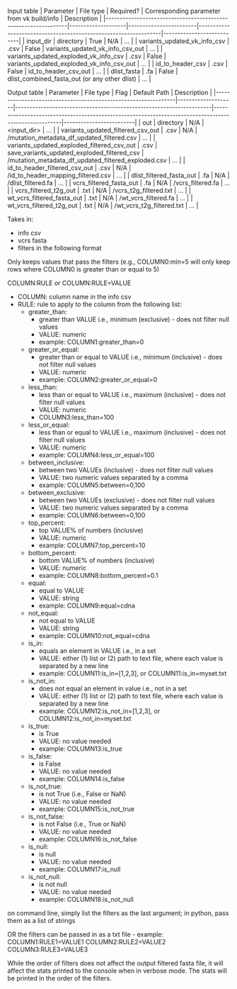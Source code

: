 Input table
| Parameter                                                           | File type         | Required?           | Corresponding parameter from vk build/info        | Description             |
|----------------------------------------------------------------|--------------------|------------------------|-----------------------------------------------------------------|---------------------------|
| input_dir                                                              | directory         | True                    | N/A                                                                        | ...                            |
| variants_updated_vk_info_csv                         | .csv                | False                  | variants_updated_vk_info_csv_out                   | ...                             |
| variants_updated_exploded_vk_info_csv        | .csv                | False                  | variants_updated_exploded_vk_info_csv_out   | ...                             |
| id_to_header_csv                                                | .csv                | False                  | id_to_header_csv_out                                          | ...                             |
| dlist_fasta                                                            | .fa                  | False                  | dlist_combined_fasta_out (or any other dlist)       | ...                             |


Output table
| Parameter                                                           | File type         | Flag                                                                           | Default Path                                                                                                     | Description           |
|----------------------------------------------------------------|--------------------|---------------------------------------------------------------------|------------------------------------------------------------------------------------------------------|-------------------------|
| out                                                                       | directory         | N/A                                                                            | <input_dir>                                                                                                       | ...                          |
| variants_updated_filtered_csv_out                  | .csv                | N/A                                                                            | <out>/mutation_metadata_df_updated_filtered.csv                                         | ...                          |
| variants_updated_exploded_filtered_csv_out  | .csv                | save_variants_updated_exploded_filtered_csv    | <out>/mutation_metadata_df_updated_filtered_exploded.csv                        | ...                          |
| id_to_header_filtered_csv_out                            | .csv                | N/A                                                                            | <out>/id_to_header_mapping_filtered.csv                                                      | ...                          |
| dlist_filtered_fasta_out                                         | .fa                  | N/A                                                                            | <out>/dlist_filtered.fa                                                                                       | ...                          |
| vcrs_filtered_fasta_out                                       | .fa                  | N/A                                                                            | <out>/vcrs_filtered.fa                                                                                      | ...                          |
| vcrs_filtered_t2g_out                                          | .txt                 | N/A                                                                            | <out>/vcrs_t2g_filtered.txt                                                                              | ...                          |
| wt_vcrs_filtered_fasta_out                                  | .txt                 | N/A                                                                            | <out>/wt_vcrs_filtered.fa                                                                                | ...                          |
| wt_vcrs_filtered_t2g_out                                     | .txt                 | N/A                                                                            | <out>/wt_vcrs_t2g_filtered.txt                                                                       | ...                          |


Takes in:
- info csv
- vcrs fasta
- filters in the following format

Only keeps values that pass the filters (e.g., COLUMN0:min=5 will only keep rows where COLUMN0 is greater than or equal to 5)

COLUMN:RULE or COLUMN:RULE=VALUE
- COLUMN: column name in the info csv
- RULE: rule to apply to the column from the following list:
    - greater_than:
        - greater than VALUE i.e., minimum (exclusive) - does not filter null values
        - VALUE: numeric
        - example: COLUMN1:greater_than=0
    - greater_or_equal: 
        - greater than or equal to VALUE i.e., minimum (inclusive) - does not filter null values
        - VALUE: numeric
        - example: COLUMN2:greater_or_equal=0
    - less_than:
        - less than or equal to VALUE i.e., maximum (inclusive) - does not filter null values
        - VALUE: numeric
        - COLUMN3:less_than=100
    - less_or_equal:
        - less than or equal to VALUE i.e., maximum (inclusive) - does not filter null values
        - VALUE: numeric
        - example: COLUMN4:less_or_equal=100
    - between_inclusive:
        - between two VALUEs (inclusive) - does not filter null values
        - VALUE: two numeric values separated by a comma
        - example: COLUMN5:between=0,100
    - between_exclusive:
        - between two VALUEs (exclusive) - does not filter null values
        - VALUE: two numeric values separated by a comma
        - example: COLUMN6:between=0,100
    - top_percent:
        - top VALUE% of numbers (inclusive)
        - VALUE: numeric
        - example: COLUMN7:top_percent=10
    - bottom_percent:
        - bottom VALUE% of numbers (inclusive)
        - VALUE: numeric
        - example: COLUMN8:bottom_percent=0.1
    - equal:
        - equal to VALUE
        - VALUE: string
        - example: COLUMN9:equal=cdna
    - not_equal:
        - not equal to VALUE
        - VALUE: string
        - example: COLUMN10:not_equal=cdna
    - is_in:
        - equals an element in VALUE i.e., in a set
        - VALUE: either (1) list or (2) path to text file, where each value is separated by a new line
        - example: COLUMN11:is_in=[1,2,3], or COLUMN11:is_in=myset.txt
    - is_not_in:
        - does not equal an element in value i.e., not in a set
        - VALUE: either (1) list or (2) path to text file, where each value is separated by a new line
        - example: COLUMN12:is_not_in=[1,2,3], or COLUMN12:is_not_in=myset.txt
    - is_true:
        - is True
        - VALUE: no value needed
        - example: COLUMN13:is_true
    - is_false:
        - is False
        - VALUE: no value needed
        - example: COLUMN14:is_false
    - is_not_true:
        - is not True (i.e., False or NaN)
        - VALUE: no value needed
        - example: COLUMN15:is_not_true
    - is_not_false:
        - is not False (i.e., True or NaN)
        - VALUE: no value needed
        - example: COLUMN16:is_not_false
    - is_null:
        - is null
        - VALUE: no value needed
        - example: COLUMN17:is_null
    - is_not_null:
        - is not null
        - VALUE: no value needed
        - example: COLUMN18:is_not_null

on command line, simply list the filters as the last argument; in python, pass them as a list of strings

OR the filters can be passed in as a txt file - example:
COLUMN1:RULE1=VALUE1
COLUMN2:RULE2=VALUE2
COLUMN3:RULE3=VALUE3

While the order of filters does not affect the output filtered fasta file, it will affect the stats printed to the console when in verbose mode. The stats will be printed in the order of the filters.
